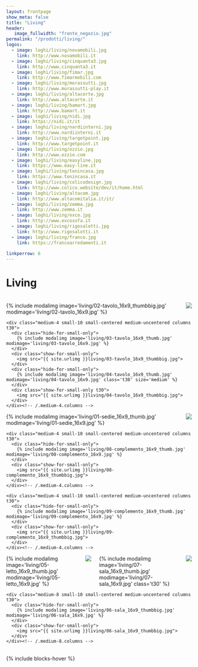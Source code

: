 ```yaml
---
layout: frontpage
show_meta: false
title: "Living"
header:
   image_fullwidth: "fronte_negozio.jpg"
permalink: "/prodotti/living/"
logos:
  - image: loghi/living/novamobili.jpg
    link: http://www.novamobili.it
  - image: loghi/living/cinquanta3.jpg
    link: http://www.cinquanta3.it
  - image: loghi/living/fimar.jpg
    link: http://www.fimarmobili.com
  - image: loghi/living/morassutti.jpg
    link: http://www.morassutti-play.it
  - image: loghi/living/altacorte.jpg
    link: http://www.altacorte.it
  - image: loghi/living/bamart.jpg
    link: http://www.bamart.it
  - image: loghi/living/nidi.jpg
    link: https://nidi.it/it
  - image: loghi/living/nardiinterni.jpg
    link: http://www.nardiinterni.it
  - image: loghi/living/targetpoint.jpg
    link: http://www.targetpoint.it
  - image: loghi/living/ozzio.jpg
    link: http://www.ozzio.com
  - image: loghi/living/easyline.jpg
    link: https://www.easy-line.it
  - image: loghi/living/tonincasa.jpg
    link: https://www.tonincasa.it
  - image: loghi/living/colicodesign.jpg
    link: http://www.colico.website/dev/it/home.html
  - image: loghi/living/altacom.jpg
    link: http://www.altacomitalia.it/it/
  - image: loghi/living/zemma.jpg
    link: http://www.zemma.it
  - image: loghi/living/exco.jpg
    link: http://www.excosofa.it
  - image: loghi/living/rigosalotti.jpg
    link: http://www.rigosalotti.it
  - image: loghi/living/franco.jpg
    link: https://francoarredamenti.it
  
linkperrow: 6
---
```

# Living

<br>


<div class="row">
    <div class="medium-8 small-10 small-centered medium-uncentered columns t30">
      <div class="hide-for-small-only">
        {% include modalimg image='living/02-tavolo_16x9_thumbbig.jpg' modimage='living/02-tavolo_16x9.jpg' %}
      </div>
      <div class="show-for-small-only">
        <img src="{{ site.urlimg }}living/02-tavolo_16x9_thumbbig.jpg">
      </div>
    </div><!-- /.medium-8.columns -->

    <div class="medium-4 small-10 small-centered medium-uncentered columns t30">
      <div class="hide-for-small-only">
        {% include modalimg image='living/03-tavolo_16x9_thumb.jpg' modimage='living/03-tavolo_16x9.jpg' %}
      </div>
      <div class="show-for-small-only">
        <img src="{{ site.urlimg }}living/03-tavolo_16x9_thumbbig.jpg">
      </div>
      <div class="hide-for-small-only">
        {% include modalimg image='living/04-tavolo_16x9_thumb.jpg' modimage='living/04-tavolo_16x9.jpg' class='t30' size='medium' %}
      </div>
      <div class="show-for-small-only t30">
        <img src="{{ site.urlimg }}living/04-tavolo_16x9_thumbbig.jpg">
      </div>
    </div><!-- /.medium-4.columns -->
</div><!-- /.row -->


<div class="row">
    <div class="medium-4 small-10 small-centered medium-uncentered columns t30">
      <div class="hide-for-small-only">
        {% include modalimg image='living/01-sedie_16x9_thumb.jpg' modimage='living/01-sedie_16x9.jpg' %}
      </div>
      <div class="show-for-small-only">
        <img src="{{ site.urlimg }}living/01-sedie_16x9_thumbbig.jpg">
      </div>
    </div><!-- /.medium-4.columns -->

    <div class="medium-4 small-10 small-centered medium-uncentered columns t30">
      <div class="hide-for-small-only">
        {% include modalimg image='living/08-complemento_16x9_thumb.jpg' modimage='living/08-complemento_16x9.jpg' %}
      </div>
      <div class="show-for-small-only">
        <img src="{{ site.urlimg }}living/08-complemento_16x9_thumbbig.jpg">
      </div>
    </div><!-- /.medium-4.columns -->

    <div class="medium-4 small-10 small-centered medium-uncentered columns t30">
      <div class="hide-for-small-only">
        {% include modalimg image='living/09-complemento_16x9_thumb.jpg' modimage='living/09-complemento_16x9.jpg' %}
      </div>
      <div class="show-for-small-only">
        <img src="{{ site.urlimg }}living/09-complemento_16x9_thumbbig.jpg">
      </div>
    </div><!-- /.medium-4.columns -->

</div><!-- /.row -->


<div class="row">
    <div class="medium-4 small-10 small-centered medium-uncentered columns t30">
      <div class="hide-for-small-only">
        {% include modalimg image='living/05-letto_16x9_thumb.jpg' modimage='living/05-letto_16x9.jpg' %}
      </div>
      <div class="show-for-small-only">
        <img src="{{ site.urlimg }}living/05-letto_16x9_thumbbig.jpg">
      </div>
      <div class="hide-for-small-only">
        {% include modalimg image='living/07-sala_16x9_thumb.jpg' modimage='living/07-sala_16x9.jpg' class='t30' %}
      </div>
      <div class="show-for-small-only t30">
        <img src="{{ site.urlimg }}living/07-sala_16x9_thumbbig.jpg">
      </div>
    </div><!-- /.medium-4.columns -->

    <div class="medium-8 small-10 small-centered medium-uncentered columns t30">
      <div class="hide-for-small-only">
        {% include modalimg image='living/06-sala_16x9_thumbbig.jpg' modimage='living/06-sala_16x9.jpg' %}
      </div>
      <div class="show-for-small-only">
        <img src="{{ site.urlimg }}living/06-sala_16x9_thumbbig.jpg">
      </div>
    </div><!-- /.medium-8.columns -->
</div><!-- /.row -->

<br>
{% include blocks-hover %}